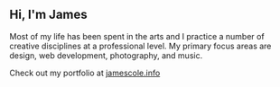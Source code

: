 ## Hi, I'm James

Most of my life has been spent in the arts and I practice a number of creative disciplines at a professional level. My primary focus areas are design, web development, photography, and music.

Check out my portfolio at <a href="https://jamescole.info/" target="_blank">jamescole.info</a>
